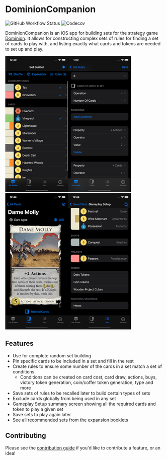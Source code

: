 # DominionCompanion

![GitHub Workflow Status](https://img.shields.io/github/workflow/status/hborawski/DominionCompanion/CI) ![Codecov](https://img.shields.io/codecov/c/github/hborawski/DominionCompanion)

DominionCompanion is an iOS app for building sets for the strategy game [Dominion](https://www.riograndegames.com/games/dominion/). It allows for constructing complex sets of rules for finding a set of cards to play with, and listing exactly what cards and tokens are needed to set up and play.

<img src="./.github/images/SetBuilderScreen.png" alt="SetBuilderScreen" style="zoom:50%;" /><img src="./.github/images/RuleScreen.png" alt="RuleScreen" style="zoom:50%;" />
<img src="./.github/images/CardScreen.png" alt="CardScreen" style="zoom:50%;" /><img src="./.github/images/GameplaySetupScreen.png" alt="GameplaySetupScreen" style="zoom:50%;" />

## Features

- Use for complete random set building
- Pin specific cards to be included in a set and fill in the rest
- Create rules to ensure some number of the cards in a set match a set of conditions
  - Conditions can be created on card cost, card draw, actions, buys, victory token generation, coin/coffer token generation, type and more
- Save sets of rules to be recalled later to build certain types of sets
- Exclude cards globally from being used in any set
- Gameplay Setup summary screen showing all the required cards and token to play a given set
- Save sets to play again later
- See all recommended sets from the expansion booklets



## Contributing

Please see the [contribution guide](./.github/CONTRIBUTING.md) if you'd like to contribute a feature, or an idea!